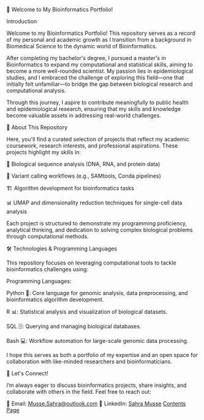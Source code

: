 📌 Welcome to My Bioinformatics Portfolio!

Introduction

Welcome to my Bioinformatics Portfolio! This repository serves as a record of my personal and academic growth as I transition from a background in Biomedical Science to the dynamic world of Bioinformatics.

After completing my bachelor's degree, I pursued a master's in Bioinformatics to expand my computational and statistical skills, aiming to become a more well-rounded scientist. My passion lies in epidemiological studies, and I embraced the challenge of exploring this field—one that initially felt unfamiliar—to bridge the gap between biological research and computational analysis.

Through this journey, I aspire to contribute meaningfully to public health and epidemiological research, ensuring that my skills and knowledge become valuable assets in addressing real-world challenges.

📜 About This Repository

Here, you'll find a curated selection of projects that reflect my academic coursework, research interests, and professional aspirations. These projects highlight my skills in:

🔬 Biological sequence analysis (DNA, RNA, and protein data)

🧬 Variant calling workflows (e.g., SAMtools, Conda pipelines)

🏗 Algorithm development for bioinformatics tasks

📊 UMAP and dimensionality reduction techniques for single-cell data analysis

Each project is structured to demonstrate my programming proficiency, analytical thinking, and dedication to solving complex biological problems through computational methods.

🛠 Technologies & Programming Languages

This repository focuses on leveraging computational tools to tackle bioinformatics challenges using:

Programming Languages:

Python 🐍: Core language for genomic analysis, data preprocessing, and bioinformatics algorithm development.

R 📊: Statistical analysis and visualization of biological datasets.

SQL 🗄️: Querying and managing biological databases.

Bash 💻: Workflow automation for large-scale genomic data processing.

I hope this serves as both a portfolio of my expertise and an open space for collaboration with like-minded researchers and bioinformaticians.

🔗 Let's Connect!

I’m always eager to discuss bioinformatics projects, share insights, and collaborate with others in the field. Feel free to reach out:

📧 Email: Musse.Sahra@outlook.com
💼 LinkedIn: [Sahra Musse](https://www.linkedin.com/in/sahra-musse-988908207/)
[Contents Page]()
